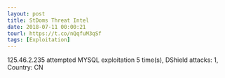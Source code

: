 ```yaml
---
layout: post
title: StDoms Threat Intel
date: 2018-07-11 00:00:21
tourl: https://t.co/nQqfuM3qSf
tags: [Exploitation]
---
```

125.46.2.235 attempted MYSQL exploitation 5 time(s), DShield attacks: 1, Country: CN
